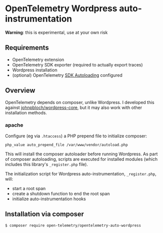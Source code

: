 # OpenTelemetry Wordpress auto-instrumentation

**Warning**: this is experimental, use at your own risk

## Requirements

* OpenTelemetry extension
* OpenTelemetry SDK exporter (required to actually export traces)
* Wordpress installation
* (optional) OpenTelemetry [SDK Autoloading](https://github.com/open-telemetry/opentelemetry-php/blob/main/examples/autoload_sdk.php) configured

## Overview
OpenTelemetry depends on composer, unlike Wordpress. I developed this against [johnpbloch/wordpress-core](https://github.com/johnpbloch/wordpress-core-installer), but it may also work with other installation methods.

### apache

Configure (eg via `.htaccess`) a PHP prepend file to initialize composer:

```
php_value auto_prepend_file /var/www/vendor/autoload.php
```

This will install the composer autoloader before running Wordpress. As part of composer autoloading,
scripts are executed for installed modules (which includes this library's `_register.php` file).

The initialization script for Wordpress auto-instrumentation, `_register.php`, will:
* start a root span
* create a shutdown function to end the root span
* initialize auto-instrumentation hooks

## Installation via composer

```bash
$ composer require open-telemetry/opentelemetry-auto-wordpress
```
